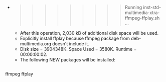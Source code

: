 * >>>>>>>>> Running inst-std-multimedia-xtra-ffmpeg-ffplay.sh ...
  * After this operation, 2,030 kB of additional disk space will be used.
  * Explicitly install ffplay because ffmpeg package from deb-multimedia.org doesn't include it.
  * Disk size = 3904348K. Space Used = 3580K. Runtime = 00:00:00:02.
  * The following NEW packages will be installed:
  ```bash
ffmpeg ffplay
  ```
